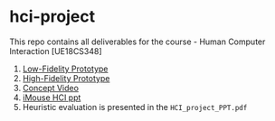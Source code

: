 # hci-project
This repo contains all deliverables for the course - Human Computer Interaction [UE18CS348]

1. [Low-Fidelity Prototype](./low_fidelity_prototype)
2. [High-Fidelity Prototype](./high_fidelity_prototype)
3. [Concept Video](./concept_video)
4. [iMouse HCI ppt](./HCI_project_PPT.pdf)
5. Heuristic evaluation is presented in the ```HCI_project_PPT.pdf```
